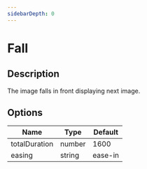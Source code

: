 ```yaml
---
sidebarDepth: 0
---
```


# Fall

## Description

The image falls in front displaying next image.

## Options

| Name | Type | Default |
|------|------|---------|
| totalDuration | number | 1600 |
| easing | string | ease-in |
